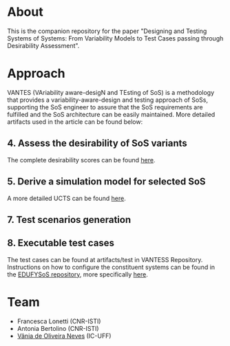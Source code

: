 # About

This is the companion repository for the paper "Designing and Testing Systems of Systems: From Variability Models to Test Cases passing through Desirability Assessment".

# Approach

VANTES (VAriability aware-desigN and TEsting of SoS) is a methodology that provides a variability-aware-design and testing approach of SoSs, supporting the SoS engineer to assure that the SoS requirements are fulfilled and the SoS architecture can be easily maintained. More detailed artifacts used in the article can be found below:


## 4. Assess the desirability of SoS variants

The complete desirability scores can be found [here](./artifacts/SoSDesirability.xlsx).

## 5. Derive a simulation model for selected SoS

A more detailed UCTS can be found [here](./images/SoSUCTS.png).
## 7. Test scenarios generation

## 8. Executable test cases

The test cases can be found at artifacts/test in VANTESS Repository. Instructions on how to configure the constituent systems can be found in the [EDUFYSoS repository](https://github.com/edufysos/edufysos), more specifically [here](https://github.com/edufysos/edufysos/blob/master/guidelines/BasicEducationalSoS.pdf).

# Team

* Francesca Lonetti (CNR-ISTI) 
* Antonia Bertolino (CNR-ISTI)
* [Vânia de Oliveira Neves](https://github.com/vaniaon) (IC-UFF)



